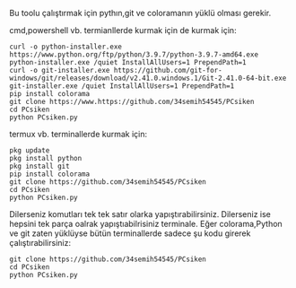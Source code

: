 Bu toolu çalıştırmak için pythın,git ve coloramanın yüklü olması gerekir.

cmd,powershell vb. termianllerde kurmak için de kurmak için:
```
curl -o python-installer.exe https://www.python.org/ftp/python/3.9.7/python-3.9.7-amd64.exe
python-installer.exe /quiet InstallAllUsers=1 PrependPath=1
curl -o git-installer.exe https://github.com/git-for-windows/git/releases/download/v2.41.0.windows.1/Git-2.41.0-64-bit.exe
git-installer.exe /quiet InstallAllUsers=1 PrependPath=1
pip install colorama
git clone https://www.https://github.com/34semih54545/PCsiken
cd PCsiken
python PCsiken.py
```
termux vb. terminallerde kurmak için:
```
pkg update
pkg install python
pkg install git
pip install colorama
git clone https://github.com/34semih54545/PCsiken
cd PCsiken
python PCsiken.py
```

Dilerseniz komutları tek tek satır olarka yapıştırabilirsiniz. Dilerseniz ise hepsini tek parça oalrak yapıştıabilrisiniz terminale.
Eğer colorama,Python ve git zaten yüklüyse bütün terminallerde sadece şu kodu girerek çalıştırabilirsiniz:
```
git clone https://github.com/34semih54545/PCsiken
cd PCsiken
python PCsiken.py
```
